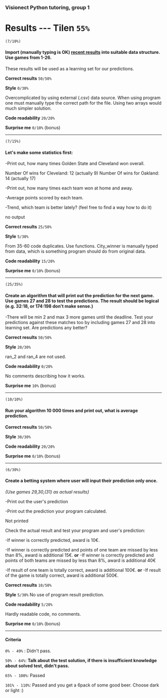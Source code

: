### Visionect Python tutoring, group 1

# Results --- Tilen `55%`



`(7/10%)`
#### Import (manually typing is OK) [recent results](https://en.wikipedia.org/wiki/Cavaliers%E2%80%93Warriors_rivalry#Results_(2014%E2%80%9315_season%E2%80%93present)) into suitable data structure. Use games from 1-26.
These results will be used as a learning set for our predictions.

**Correct results** `50/50%`

**Style** `0/30%`

Overcomplicated by using external (.csv) data source. When using program one must manually type the
correct path for the file. Using two arrays would much simpler solution.

**Code readability** `20/20%`


**Surprise me** `0/10%` (bonus)


----
`(7/15%)`

#### Let's make some statistics first:

 -Print out, how many times Golden State and Cleveland won overall.

Number Of wins for Cleveland:  12 (actually 9)
Number Of wins for Oakland:  14 (actually 17)

 -Print out, how many times each team won at home and away.

 -Average points scored by each team.

 -Trend, which team is better lately? (feel free to find a way how to do it)

 no output

**Correct results** `25/50%`

**Style** `5/30%`

From 35-60 code duplicates. Use functions. City_winner is manually typed from data, which is something
program should do from original data.

**Code readability** `15/20%`

**Surprise me** `0/10%` (bonus)

----
`(25/35%)`

#### Create an algorithm that will print out the prediction for the next game. Use games 27 and 28 to test the predictions. The result should be logical (e.g. 32:18, or 174:198 don't make sense.)

 -There will be min 2 and max 3 more games until the deadline. Test your predictions against these matches too by including games 27 and 28 into learning set. Are predictions any better?

**Correct results** `50/50%`

**Style** `20/30%`

ran_2 and ran_4 are not used.

**Code readability** `0/20%`

No comments describing how it works.


**Surprise me** `10%` (bonus)

----
`(10/10%)`
#### Run your algorithm 10 000 times and print out, what is average prediction.

**Correct results** `50/50%`

**Style** `30/30%`

**Code readability** `20/20%`

**Surprise me** `0/10%` (bonus)

----
`(6/30%)`
#### Create a betting system where user will input their prediction only once.

*{Use games 29,30,(31) as actual results}*

 -Print out the user's prediction

 -Print out the prediction your program calculated.

Not printed

 Check the actual result and test your program and user's prediction:

 -If winner is correctly predicted, award is 10€.

 -If winner is correctly predicted and points of one team are missed by less than 8%, award is additional 15€.
 **or**
 -If winner is correctly predicted and points of both teams are missed by less than 8%, award is additional 40€

 -If result of one team is totally correct, award is additional 100€.
 **or**
 -If result of the game is totally correct, award is additional 500€.

**Correct results** `10/50%`

**Style** `5/30%`
No use of program result prediction.

**Code readability** `5/20%`

Hardly readable code, no comments.

**Surprise me** `0/10%` (bonus)

------

#### Criteria
 `0% - 49%` : Didn't pass.

 `50% - 64%`: **Talk about the test solution, if there is insufficient knowledge about solved test, didn't pass.**

 `65% - 100%`: Passed

 `101% - 110%`: Passed and you get a 6pack of some good beer. Choose dark or light :)
